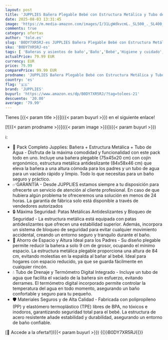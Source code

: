 ```yaml
---
layout: post
title: 'JUPPLIES Bañera Plegable Bebé con Estructura Metálica y Tubo de Drenaje - Bañera con Cojín Ergonómico  Patas Antideslizantes y Termómetro Digital  Gris '
date: 2025-08-03 13:31:45
image: 'https://m.media-amazon.com/images/I/31LgWdkvcmL._SL500_._SL400_.jpg'
comments: true
category: ofertas
author: 'tole.es'
slug: 'B0DY7XR5RJ-es JUPPLIES Bañera Plegable Bebé con Estructura Metálica y...'
sku: 'B0DY7XR5RJ-es'
tags: [ 'Bañeras y asientos de baño','Baño','Bebé','Higiene y cuidado','bebé','jupplies','🇪🇸', ]
actualPrice: 79.99 EUR
currency: EUR
price: 79.99
comparePrice: 99.99 EUR
prodname: 'JUPPLIES Bañera Plegable Bebé con Estructura Metálica y Tubo de Drenaje - Bañera con Cojín Ergonómico  Patas Antideslizantes y Termómetro Digital  Gris '
country: 'es'
flag: '🇪🇸'
brand: 'JUPPLIES'
buyurl: 'https://www.amazon.es/dp/B0DY7XR5RJ/?tag=tolees-21'
descuento: '20.00'
average: '79.99'
---
```


Tienes [{{< param title >}}]({{< param buyurl >}}) en el siguiente enlace!

[![{{< param prodname >}}]({{< param image >}})]({{< param buyurl >}})

ℹ️:

- 🌟 Pack Completo Jupplies: Bañera + Estructura Metálica + Tubo de Agua - Disfruta de la máxima comodidad y funcionalidad con este pack todo en uno. Incluye una bañera plegable (75x45x20 cm) con cojín ergonómico, estructura metálica antideslizante (84x58x46 cm) que eleva la bañera a una altura cómoda para los padres y un tubo de agua para un vaciado rápido y limpio. Todo lo que necesitas para un baño seguro y práctico.
- ✅GARANTÍA - Desde JUPPLIES estamos siempre a tu disposición para ofrecerte un servicio de atención al cliente profesional. En caso de que hubiera algún problema te ofreceremos una solución en menos de 24 horas. La garantía de fábrica solo está disponible a través de vendedores autorizados
- 🔒 Máxima Seguridad: Patas Metálicas Antideslizantes y Bloqueo de Seguridad - La estructura metálica está equipada con patas antideslizantes que ofrecen una estabilidad superior. Además, incorpora un sistema de bloqueo de seguridad para evitar cualquier movimiento accidental, creando un entorno seguro y tranquilo durante el baño.
- 🛁 Ahorro de Espacio y Altura Ideal para los Padres - Su diseño plegable permite reducir la bañera a solo 9 cm de grosor, ocupando el mínimo espacio. La estructura metálica plegable proporciona una altura de 84 cm, evitando molestias en la espalda al bañar al bebé. Ideal para hogares con espacio reducido, ya que se guarda fácilmente en cualquier rincón.
- 💧 Tubo de Drenaje y Termómetro Digital Integrado - Incluye un tubo de agua que facilita el vaciado de la bañera sin esfuerzo, evitando derrames. El termómetro digital incorporado permite controlar la temperatura del agua en todo momento, asegurando un baño confortable y seguro para tu pequeño.
- 🛡️ Materiales Seguros y de Alta Calidad - Fabricada con polipropileno (PP) y elastómero termoplástico (TPE) libres de BPA, no tóxicos e inodoros, garantizando seguridad total para el bebé. La estructura de acero resistente añade estabilidad y durabilidad, asegurando un entorno de baño confiable.

[🛒 Accede a la oferta!!]({{< param buyurl >}})
{{<world>}}B0DY7XR5RJ{{</world>}}
